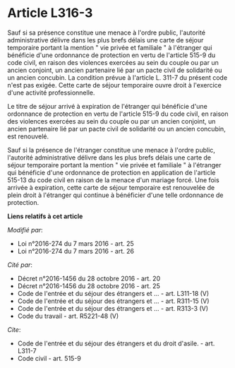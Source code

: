 # Article L316-3

Sauf si sa présence constitue une menace à l'ordre public, l'autorité administrative délivre dans les plus brefs délais une
carte de séjour temporaire portant la mention " vie privée et familiale " à l'étranger qui bénéficie d'une ordonnance de
protection en vertu de l'article 515-9 du code civil, en raison des violences exercées au sein du couple ou par un ancien
conjoint, un ancien partenaire lié par un pacte civil de solidarité ou un ancien concubin. La condition prévue à l'article L.
311-7 du présent code n'est pas exigée. Cette carte de séjour temporaire ouvre droit à l'exercice d'une activité
professionnelle. 

Le titre de séjour arrivé à expiration de l'étranger qui bénéficie d'une ordonnance de protection en vertu de l'article 515-9
du code civil, en raison des violences exercées au sein du couple ou par un ancien conjoint, un ancien partenaire lié par un
pacte civil de solidarité ou un ancien concubin, est renouvelé.

Sauf si la présence de l'étranger constitue une menace à l'ordre public, l'autorité administrative délivre dans les plus
brefs délais une carte de séjour temporaire portant la mention " vie privée et familiale " à l'étranger qui bénéficie d'une
ordonnance de protection en application de l'article 515-13 du code civil en raison de la menace d'un mariage forcé. Une fois
arrivée à expiration, cette carte de séjour temporaire est renouvelée de plein droit à l'étranger qui continue à bénéficier
d'une telle ordonnance de protection.

**Liens relatifs à cet article**

_Modifié par_:

  - Loi n°2016-274 du 7 mars 2016 - art. 25
  - Loi n°2016-274 du 7 mars 2016 - art. 26

_Cité par_:

  - Décret n°2016-1456 du 28 octobre 2016 - art. 20
  - Décret n°2016-1456 du 28 octobre 2016 - art. 25
  - Code de l'entrée et du séjour des étrangers et ... - art. L311-18 (V)
  - Code de l'entrée et du séjour des étrangers et ... - art. R311-15 (V)
  - Code de l'entrée et du séjour des étrangers et ... - art. R313-3 (V)
  - Code du travail - art. R5221-48 (V)

_Cite_:

  - Code de l'entrée et du séjour des étrangers et du droit d'asile. - art. L311-7
  - Code civil - art. 515-9
